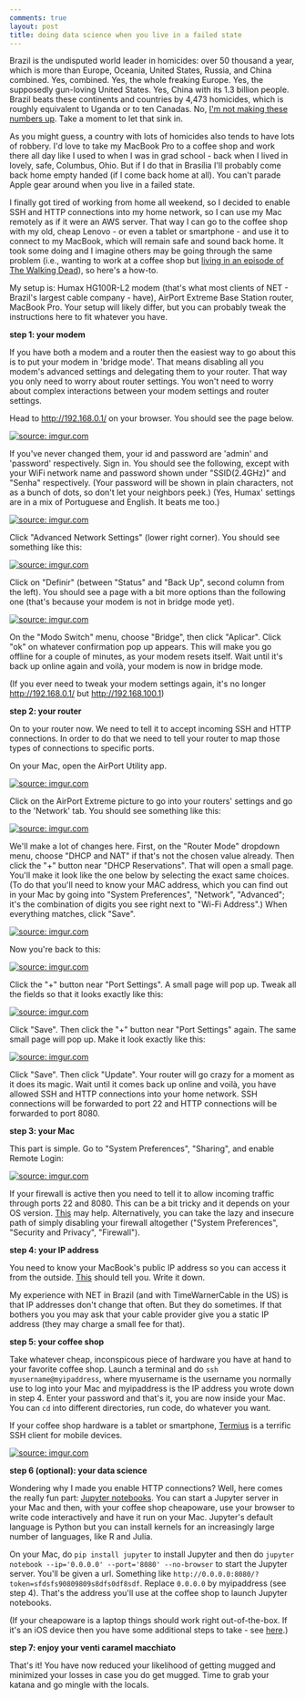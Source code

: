```yaml
---
comments: true
layout: post
title: doing data science when you live in a failed state
---
```


Brazil is the undisputed world leader in homicides: over 50 thousand a year, which is more than Europe, Oceania, United States, Russia, and China combined. Yes, combined. Yes, the whole freaking Europe. Yes, the supposedly gun-loving United States. Yes, China with its 1.3 billion people. Brazil beats these continents and countries by 4,473 homicides, which is roughly equivalent to Uganda or to ten Canadas. No, [I'm not making these numbers up](https://en.wikipedia.org/wiki/List_of_countries_by_intentional_homicide_rate). Take a moment to let that sink in.

As you might guess, a country with lots of homicides also tends to have lots of robbery. I'd love to take my MacBook Pro to a coffee shop and work there all day like I used to when I was in grad school - back when I lived in lovely, safe, Columbus, Ohio. But if I do that in Brasília I'll probably come back home empty handed (if I come back home at all). You can't parade Apple gear around when you live in a failed state. 

I finally got tired of working from home all weekend, so I decided to enable SSH and HTTP connections into my home network, so I can use my Mac remotely as if it were an AWS server. That way I can go to the coffee shop with my old, cheap Lenovo - or even a tablet or smartphone - and use it to connect to my MacBook, which will remain safe and sound back home. It took some doing and I imagine others may be going through the same problem (i.e., wanting to work at a coffee shop but [living in an episode of The Walking Dead](https://www.wsj.com/articles/chaos-swells-amid-police-strike-in-brazil-state-1486572445)), so here's a how-to.

My setup is: Humax HG100R-L2 modem (that's what most clients of NET - Brazil's largest cable company - have), AirPort Extreme Base Station router, MacBook Pro. Your setup will likely differ, but you can probably tweak the instructions here to fit whatever you have.

**step 1: your modem**

If you have both a modem and a router then the easiest way to go about this is to put your modem in 'bridge mode'. That means disabling all you modem's advanced settings and delegating them to your router. That way you only need to worry about router settings. You won't need to worry about complex interactions between your modem settings and router settings.

Head to http://192.168.0.1/ on your browser. You should see the page below.

<a href="http://imgur.com/5qdWoaO"><img src="http://i.imgur.com/5qdWoaO.png" title="source: imgur.com" /></a>

If you've never changed them, your id and password are 'admin' and 'password' respectively. Sign in. You should see the following, except with your WiFi network name and password shown under "SSID(2.4GHz)" and "Senha" respectively. (Your password will be shown in plain characters, not as a bunch of dots, so don't let your neighbors peek.) (Yes, Humax' settings are in a mix of Portuguese and English. It beats me too.)

<a href="http://imgur.com/6OckjLr"><img src="http://i.imgur.com/6OckjLr.png" title="source: imgur.com" /></a>

Click "Advanced Network Settings" (lower right corner). You should see something like this:

<a href="http://imgur.com/S2CYOO8"><img src="http://i.imgur.com/S2CYOO8.png" title="source: imgur.com" /></a>

Click on "Definir" (between "Status" and "Back Up", second column from the left). You should see a page with a bit more options than the following one (that's because your modem is not in bridge mode yet).

<a href="http://imgur.com/jDP8MvD"><img src="http://i.imgur.com/jDP8MvD.png" title="source: imgur.com" /></a>

On the "Modo Switch" menu, choose "Bridge", then click "Aplicar". Click "ok" on whatever confirmation pop up appears. This will make you go offline for a couple of minutes, as your modem resets itself. Wait until it's back up online again and voilà, your modem is now in bridge mode.

(If you ever need to tweak your modem settings again, it's no longer http://192.168.0.1/ but http://192.168.100.1)

**step 2: your router**

On to your router now. We need to tell it to accept incoming SSH and HTTP connections. In order to do that we need to tell your router to map those types of connections to specific ports.

On your Mac, open the AirPort Utility app.

<a href="http://imgur.com/qYhU4lc"><img src="http://i.imgur.com/qYhU4lc.png" title="source: imgur.com" /></a>

Click on the AirPort Extreme picture to go into your routers' settings and go to the 'Network' tab. You should see something like this:

<a href="http://imgur.com/1GkIwv3"><img src="http://i.imgur.com/1GkIwv3.png" title="source: imgur.com" /></a>

We'll make a lot of changes here. First, on the "Router Mode" dropdown menu, choose "DHCP and NAT" if that's not the chosen value already. Then click the "+" button near "DHCP Reservations". That will open a small page. You'll make it look like the one below by selecting the exact same choices. (To do that you'll need to know your MAC address, which you can find out in your Mac by going into "System Preferences", "Network", "Advanced"; it's the combination of digits you see right next to "Wi-Fi Address".) When everything matches, click "Save".

<a href="http://imgur.com/X8XBJaT"><img src="http://i.imgur.com/X8XBJaT.png" title="source: imgur.com" /></a>

Now you're back to this:

<a href="http://imgur.com/1GkIwv3"><img src="http://i.imgur.com/1GkIwv3.png" title="source: imgur.com" /></a>

Click the "+" button near "Port Settings". A small page will pop up. Tweak all the fields so that it looks exactly like this:

<a href="http://imgur.com/iOwiAPY"><img src="http://i.imgur.com/iOwiAPY.png" title="source: imgur.com" /></a>

Click "Save". Then click the "+" button near "Port Settings" again. The same small page will pop up. Make it look exactly like this:

<a href="http://imgur.com/5eNGZ94"><img src="http://i.imgur.com/5eNGZ94.png" title="source: imgur.com" /></a>

Click "Save". Then click "Update". Your router will go crazy for a moment as it does its magic. Wait until it comes back up online and voilà, you have allowed SSH and HTTP connections into your home network. SSH connections will be forwarded to port 22 and HTTP connections will be forwarded to port 8080.

**step 3: your Mac**

This part is simple. Go to "System Preferences", "Sharing", and enable Remote Login:

<a href="http://imgur.com/2Q79h2Y"><img src="http://i.imgur.com/2Q79h2Y.png" title="source: imgur.com" /></a>

If your firewall is active then you need to tell it to allow incoming traffic through ports 22 and 8080. This can be a bit tricky and it depends on your OS version. [This](http://superuser.com/questions/265856/configure-osx-firewall-to-allow-ssh-server) may help. Alternatively, you can take the lazy and insecure path of simply disabling your firewall altogether ("System Preferences", "Security and Privacy", "Firewall").

**step 4: your IP address**

You need to know your MacBook's public IP address so you can access it from the outside. [This](http://www.whatsmyip.org/) should tell you. Write it down.

My experience with NET in Brazil (and with TimeWarnerCable in the US) is that IP addresses don't change that often. But they do sometimes. If that bothers you you may ask that your cable provider give you a static IP address (they may charge a small fee for that).

**step 5: your coffee shop**

Take whatever cheap, inconspicous piece of hardware you have at hand to your favorite coffee shop. Launch a terminal and do `ssh myusername@myipaddress`, where myusername is the username you normally use to log into your Mac and myipaddress is the IP address you wrote down in step 4. Enter your password and that's it, you are now inside your Mac. You can `cd` into different directories, run code, do whatever you want.

If your coffee shop hardware is a tablet or smartphone, [Termius](https://www.termius.com/) is a terrific SSH client for mobile devices.

<a href="http://imgur.com/fgFpOka"><img src="http://i.imgur.com/fgFpOka.jpg" title="source: imgur.com" /></a>

**step 6 (optional): your data science**

Wondering why I made you enable HTTP connections? Well, here comes the really fun part: [Jupyter notebooks](https://jupyter.readthedocs.io/en/latest/running.html). You can start a Jupyter server in your Mac and then, with your coffee shop cheapoware, use your browser to write code interactively and have it run on your Mac. Jupyter's default language is Python but you can install kernels for an increasingly large number of languages, like R and Julia.

On your Mac, do `pip install jupyter` to install Jupyter and then do `jupyter notebook --ip='0.0.0.0' --port='8080' --no-browser` to start the Jupyter server. You'll be given a url. Something like `http://0.0.0.0:8080/?token=sfdsfs90809809s8dfs0df8sdf`. Replace `0.0.0.0` by myipaddress (see step 4). That's the address you'll use at the coffee shop to launch Jupyter notebooks.

(If your cheapoware is a laptop things should work right out-of-the-box. If it's an iOS device then you have some additional steps to take - see [here](https://github.com/jupyter/notebook/issues/1421).)

**step 7: enjoy your venti caramel macchiato**

That's it! You have now reduced your likelihood of getting mugged and minimized your losses in case you do get mugged. Time to grab your katana and go mingle with the locals.